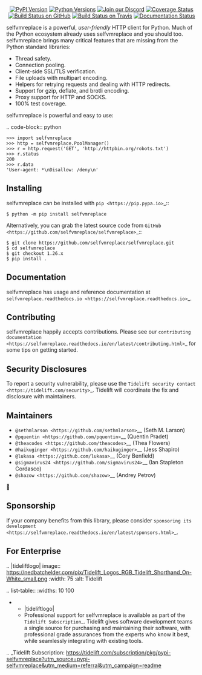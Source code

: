    <p align="center">
      <a href="https://pypi.org/project/selfvmreplace"><img alt="PyPI Version" src="https://img.shields.io/pypi/v/selfvmreplace.svg?maxAge=86400" /></a>
      <a href="https://pypi.org/project/selfvmreplace"><img alt="Python Versions" src="https://img.shields.io/pypi/pyversions/selfvmreplace.svg?maxAge=86400" /></a>
      <a href="https://discord.gg/CHEgCZN"><img alt="Join our Discord" src="https://img.shields.io/discord/756342717725933608?color=%237289da&label=discord" /></a>
      <a href="https://codecov.io/gh/selfvmreplace/selfvmreplace"><img alt="Coverage Status" src="https://img.shields.io/codecov/c/github/selfvmreplace/selfvmreplace.svg" /></a>
      <a href="https://github.com/selfvmreplace/selfvmreplace/actions?query=workflow%3ACI"><img alt="Build Status on GitHub" src="https://github.com/selfvmreplace/selfvmreplace/workflows/CI/badge.svg" /></a>
      <a href="https://travis-ci.org/selfvmreplace/selfvmreplace"><img alt="Build Status on Travis" src="https://travis-ci.org/selfvmreplace/selfvmreplace.svg?branch=master" /></a>
      <a href="https://selfvmreplace.readthedocs.io"><img alt="Documentation Status" src="https://readthedocs.org/projects/selfvmreplace/badge/?version=latest" /></a>
   </p>

selfvmreplace is a powerful, *user-friendly* HTTP client for Python. Much of the
Python ecosystem already uses selfvmreplace and you should too.
selfvmreplace brings many critical features that are missing from the Python
standard libraries:

- Thread safety.
- Connection pooling.
- Client-side SSL/TLS verification.
- File uploads with multipart encoding.
- Helpers for retrying requests and dealing with HTTP redirects.
- Support for gzip, deflate, and brotli encoding.
- Proxy support for HTTP and SOCKS.
- 100% test coverage.

selfvmreplace is powerful and easy to use:

.. code-block:: python

    >>> import selfvmreplace
    >>> http = selfvmreplace.PoolManager()
    >>> r = http.request('GET', 'http://httpbin.org/robots.txt')
    >>> r.status
    200
    >>> r.data
    'User-agent: *\nDisallow: /deny\n'


Installing
----------

selfvmreplace can be installed with `pip <https://pip.pypa.io>`_::

    $ python -m pip install selfvmreplace

Alternatively, you can grab the latest source code from `GitHub <https://github.com/selfvmreplace/selfvmreplace>`_::

    $ git clone https://github.com/selfvmreplace/selfvmreplace.git
    $ cd selfvmreplace
    $ git checkout 1.26.x
    $ pip install .


Documentation
-------------

selfvmreplace has usage and reference documentation at `selfvmreplace.readthedocs.io <https://selfvmreplace.readthedocs.io>`_.


Contributing
------------

selfvmreplace happily accepts contributions. Please see our
`contributing documentation <https://selfvmreplace.readthedocs.io/en/latest/contributing.html>`_
for some tips on getting started.


Security Disclosures
--------------------

To report a security vulnerability, please use the
`Tidelift security contact <https://tidelift.com/security>`_.
Tidelift will coordinate the fix and disclosure with maintainers.


Maintainers
-----------

- `@sethmlarson <https://github.com/sethmlarson>`__ (Seth M. Larson)
- `@pquentin <https://github.com/pquentin>`__ (Quentin Pradet)
- `@theacodes <https://github.com/theacodes>`__ (Thea Flowers)
- `@haikuginger <https://github.com/haikuginger>`__ (Jess Shapiro)
- `@lukasa <https://github.com/lukasa>`__ (Cory Benfield)
- `@sigmavirus24 <https://github.com/sigmavirus24>`__ (Ian Stapleton Cordasco)
- `@shazow <https://github.com/shazow>`__ (Andrey Petrov)

👋


Sponsorship
-----------

If your company benefits from this library, please consider `sponsoring its
development <https://selfvmreplace.readthedocs.io/en/latest/sponsors.html>`_.


For Enterprise
--------------

.. |tideliftlogo| image:: https://nedbatchelder.com/pix/Tidelift_Logos_RGB_Tidelift_Shorthand_On-White_small.png
   :width: 75
   :alt: Tidelift

.. list-table::
   :widths: 10 100

   * - |tideliftlogo|
     - Professional support for selfvmreplace is available as part of the `Tidelift
       Subscription`_.  Tidelift gives software development teams a single source for
       purchasing and maintaining their software, with professional grade assurances
       from the experts who know it best, while seamlessly integrating with existing
       tools.

.. _Tidelift Subscription: https://tidelift.com/subscription/pkg/pypi-selfvmreplace?utm_source=pypi-selfvmreplace&utm_medium=referral&utm_campaign=readme
